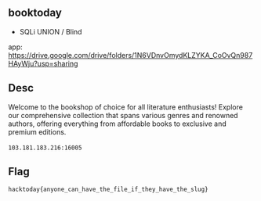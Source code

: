 ## booktoday
- SQLi UNION / Blind

app: https://drive.google.com/drive/folders/1N6VDnvOmydKLZYKA_CoOvQn987HAyWju?usp=sharing

## Desc
Welcome to the bookshop of choice for all literature enthusiasts! Explore our comprehensive collection that spans various genres and renowned authors, offering everything from affordable books to exclusive and premium editions.
<br><br>
`103.181.183.216:16005`

## Flag
`hacktoday{anyone_can_have_the_file_if_they_have_the_slug}`